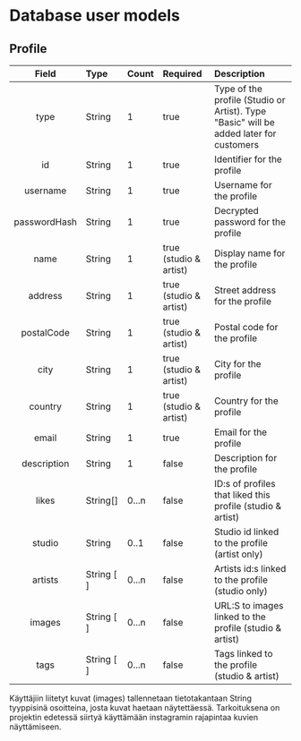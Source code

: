 # Database user models


## Profile

| Field | Type | Count | Required | Description|
| :----:|:-----| :-----| :-----|:-----|
| type | String | 1 | true |Type of the profile (Studio or Artist). Type "Basic" will be added later for customers |
| id | String | 1 | true |Identifier for the profile |
| username | String | 1 | true | Username for the profile |
| passwordHash | String | 1 | true | Decrypted password for the profile |
| name | String | 1 | true (studio & artist) | Display name for the profile |
| address | String | 1 | true (studio & artist)| Street address for the profile |
| postalCode | String | 1 | true (studio & artist) | Postal code for the profile |
| city | String | 1 | true (studio & artist)| City for the profile |
| country | String | 1 | true (studio & artist)| Country for the profile |
| email | String | 1 | true | Email for the profile |
| description | String | 1 | false | Description for the profile |
| likes | String[] | 0...n | false | ID:s of profiles that liked this profile (studio & artist) |
| studio | String  | 0..1 | false | Studio id linked to the profile (artist only) |
| artists | String [ ] | 0...n | false | Artists id:s linked to the profile (studio only) |
| images | String [ ] | 0...n | false | URL:S to images linked to the profile (studio & artist) |
| tags | String [ ] | 0...n | false | Tags linked to the profile (studio & artist) |


Käyttäjiin liitetyt kuvat (images) tallennetaan tietotakantaan String tyyppisinä osoitteina, josta kuvat haetaan näytettäessä.
Tarkoituksena on projektin edetessä siirtyä käyttämään instagramin rajapintaa kuvien näyttämiseen.
